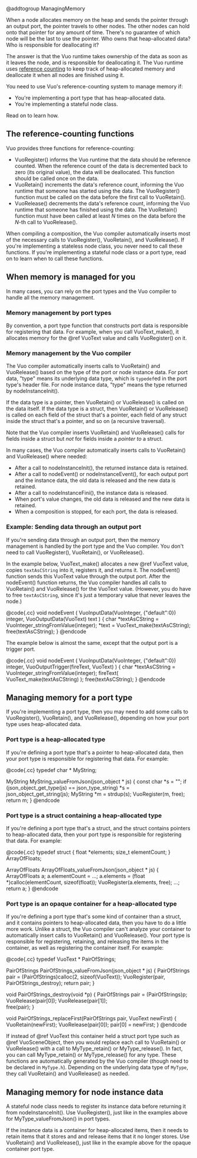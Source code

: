 @addtogroup ManagingMemory

When a node allocates memory on the heap and sends the pointer through an output port, the pointer travels to other nodes. The other nodes can hold onto that pointer for any amount of time. There's no guarantee of which node will be the last to use the pointer. Who owns that heap-allocated data? Who is responsible for deallocating it? 

The answer is that the Vuo runtime takes ownership of the data as soon as it leaves the node, and is responsible for deallocating it. The Vuo runtime uses [reference counting](http://en.wikipedia.org/wiki/Reference_counting) to keep track of heap-allocated memory and deallocate it when all nodes are finished using it. 

You need to use Vuo's reference-counting system to manage memory if: 

   - You're implementing a port type that has heap-allocated data. 
   - You're implementing a stateful node class. 

Read on to learn how. 



## The reference-counting functions

Vuo provides three functions for reference-counting: 

  - VuoRegister() informs the Vuo runtime that the data should be reference counted. When the reference count of the data is decremented back to zero (its original value), the data will be deallocated. This function should be called once on the data. 
  - VuoRetain() increments the data's reference count, informing the Vuo runtime that someone has started using the data. The VuoRegister() function must be called on the data before the first call to VuoRetain(). 
  - VuoRelease() decrements the data's reference count, informing the Vuo runtime that someone has finished using the data. The VuoRetain() function must have been called at least *N* times on the data before the *N*-th call to VuoRelease(). 

When compiling a composition, the Vuo compiler automatically inserts most of the necessary calls to VuoRegister(), VuoRetain(), and VuoRelease(). If you're implementing a stateless node class, you never need to call these functions. If you're implementing a stateful node class or a port type, read on to learn when to call these functions. 



## When memory is managed for you

In many cases, you can rely on the port types and the Vuo compiler to handle all the memory management. 


### Memory management by port types

By convention, a port type function that constructs port data is responsible for registering that data. For example, when you call VuoText_make(), it allocates memory for the @ref VuoText value and calls VuoRegister() on it. 


### Memory management by the Vuo compiler

The Vuo compiler automatically inserts calls to VuoRetain() and VuoRelease() based on the type of the port or node instance data. For port data, "type" means its underlying data type, which is `typedef`ed in the port type's header file. For node instance data, "type" means the type returned by nodeInstanceInit(). 

If the data type is a pointer, then VuoRetain() or VuoRelease() is called on the data itself. If the data type is a struct, then VuoRetain() or VuoRelease() is called on each field of the struct that's a pointer, each field of any struct inside the struct that's a pointer, and so on (a recursive traversal). 

Note that the Vuo compiler inserts VuoRetain() and VuoRelease() calls for fields inside a struct but *not* for fields inside a *pointer to* a struct. 

In many cases, the Vuo compiler automatically inserts calls to VuoRetain() and VuoRelease() where needed: 

   - After a call to nodeInstanceInit(), the returned instance data is retained. 
   - After a call to nodeEvent() or nodeInstanceEvent(), for each output port and the instance data, the old data is released and the new data is retained. 
   - After a call to nodeInstanceFini(), the instance data is released. 
   - When port's value changes, the old data is released and the new data is retained. 
   - When a composition is stopped, for each port, the data is released. 


### Example: Sending data through an output port

If you're sending data through an output port, then the memory management is handled by the port type and the Vuo compiler. You don't need to call VuoRegister(), VuoRetain(), or VuoRelease(). 

In the example below, VuoText_make() allocates a new @ref VuoText value, copies `textAsCString` into it, registers it, and returns it. The nodeEvent() function sends this VuoText value through the output port. After the nodeEvent() function returns, the Vuo compiler handles all calls to VuoRetain() and VuoRelease() for the VuoText value. (However, you do have to free `textAsCString`, since it's just a temporary value that never leaves the node.) 

@code{.cc}
void nodeEvent
(
	VuoInputData(VuoInteger, {"default":0}) integer,
	VuoOutputData(VuoText) text
)
{
	char *textAsCString = VuoInteger_stringFromValue(integer);
	*text = VuoText_make(textAsCString);
	free(textAsCString);
}
@endcode

The example below is almost the same, except that the output port is a trigger port. 

@code{.cc}
void nodeEvent
(
	VuoInputData(VuoInteger, {"default":0}) integer,
	VuoOutputTrigger(fireText, VuoText)
)
{
	char *textAsCString = VuoInteger_stringFromValue(integer);
	fireText( VuoText_make(textAsCString) );
	free(textAsCString);
}
@endcode



## Managing memory for a port type

If you're implementing a port type, then you may need to add some calls to VuoRegister(), VuoRetain(), and VuoRelease(), depending on how your port type uses heap-allocated data. 


### Port type is a heap-allocated type

If you're defining a port type that's a pointer to heap-allocated data, then your port type is responsible for registering that data. For example: 

@code{.cc}
typedef char * MyString;

MyString MyString_valueFromJson(json_object * js)
{
	const char *s = "";
	if (json_object_get_type(js) == json_type_string)
		*s = json_object_get_string(js);
	MyString *m = strdup(s);
	VuoRegister(m, free);
	return m;
}
@endcode


### Port type is a struct containing a heap-allocated type

If you're defining a port type that's a struct, and the struct contains pointers to heap-allocated data, then your port type is responsible for registering that data. For example: 

@code{.cc}
typedef struct {
	float *elements;
	size_t elementCount;
} ArrayOfFloats;

ArrayOfFloats ArrayOfFloats_valueFromJson(json_object * js)
{
	ArrayOfFloats a;
	a.elementCount = ...;
	a.elements = (float *)calloc(elementCount, sizeof(float));
	VuoRegister(a.elements, free);
	...;
	return a;
}
@endcode


### Port type is an opaque container for a heap-allocated type

If you're defining a port type that's some kind of container than a struct, and it contains pointers to heap-allocated data, then you have to do a little more work. Unlike a struct, the Vuo compiler can't analyze your container to automatically insert calls to VuoRetain() and VuoRelease(). Your port type is responsible for registering, retaining, and releasing the items in the container, as well as registering the container itself. For example: 

@code{.cc}
typedef VuoText * PairOfStrings;

PairOfStrings PairOfStrings_valueFromJson(json_object * js)
{
	PairOfStrings pair = (PairOfStrings)calloc(2, sizeof(VuoText));
	VuoRegister(pair, PairOfStrings_destroy);
	return pair;
}

void PairOfStrings_destroy(void *p)
{
	PairOfStrings pair = (PairOfStrings)p;
	VuoRelease(pair[0]);
	VuoRelease(pair[1]);	
	free(pair);
}

void PairOfStrings_replaceFirst(PairOfStrings pair, VuoText newFirst)
{
	VuoRetain(newFirst);
	VuoRelease(pair[0]);
	pair[0] = newFirst;
}
@endcode

If instead of @ref VuoText this container held a struct port type such as @ref VuoSceneObject, then you would replace each call to VuoRetain() or VuoRelease() with a call to MyType_retain() or MyType_release(). In fact, you can call MyType_retain() or MyType_release() for any type. These functions are automatically generated by the Vuo compiler (though need to be declared in `MyType.h`). Depending on the underlying data type of `MyType`, they call VuoRetain() and VuoRelease() as needed. 



## Managing memory for node instance data

A stateful node class needs to register its instance data before returning it from nodeInstanceInit(). Use VuoRegister(), just like in the examples above for MyType_valueFromJson() in port types. 

If the instance data is a container for heap-allocated items, then it needs to retain items that it stores and and release items that it no longer stores. Use VuoRetain() and VuoRelease(), just like in the example above for the opaque container port type. 
